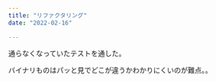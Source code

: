 ```yaml
---
title: "リファクタリング"
date: "2022-02-16"

---
```


通らなくなっていたテストを通した。

バイナリものはパッと見でどこが違うかわかりにくいのが難点。。
